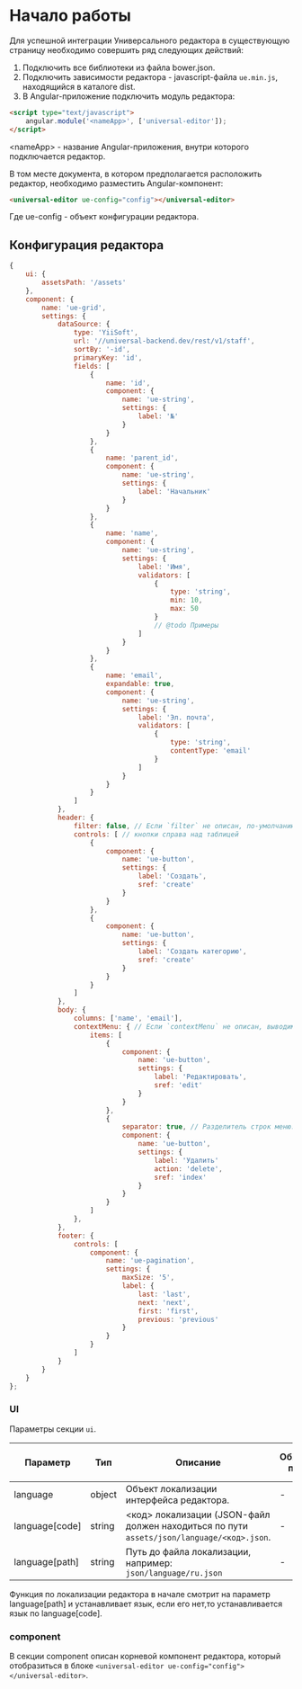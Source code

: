 # Начало работы

Для успешной интеграции Универсального редактора в существующую страницу 
необходимо совершить ряд следующих действий:

1. Подключить все библиотеки из файла bower.json.
1. Подключить зависимости редактора - javascript-файла `ue.min.js`, находящийся в каталоге dist.
1. В Angular-приложение подключить модуль редактора:

```html
<script type="text/javascript">
    angular.module('<nameApp>', ['universal-editor']);
</script>
```

\<nameApp\> - название Angular-приложения, внутри которого подключается редактор.

В том месте документа, в котором предполагается расположить редактор, 
необходимо разместить Angular-компонент:

```html
<universal-editor ue-config="config"></universal-editor>
```

Где ue-config - объект конфигурации редактора.

## Конфигурация редактора

```javascript
{
    ui: {
        assetsPath: '/assets'
    },
    component: {
        name: 'ue-grid',
        settings: {
            dataSource: {
                type: 'YiiSoft',
                url: '//universal-backend.dev/rest/v1/staff',
                sortBy: '-id',
                primaryKey: 'id',
                fields: [
                    {
                        name: 'id',
                        component: {
                            name: 'ue-string',
                            settings: {
                                label: '№'
                            }
                        }
                    },
                    {
                        name: 'parent_id',
                        component: {
                            name: 'ue-string',
                            settings: {
                                label: 'Начальник'
                            }
                        }
                    },
                    {
                        name: 'name',
                        component: {
                            name: 'ue-string',
                            settings: {
                                label: 'Имя',
                                validators: [
                                    {
                                        type: 'string',
                                        min: 10,
                                        max: 50
                                    }
                                    // @todo Примеры
                                ]
                            }
                        }
                    },
                    {
                        name: 'email',
                        expandable: true,
                        component: {
                            name: 'ue-string',
                            settings: {
                                label: 'Эл. почта',
                                validators: [
                                    {
                                        type: 'string',
                                        contentType: 'email'
                                    }
                                ]
                            }
                        }
                    }
                ]
            },
            header: {
                filter: false, // Если `filter` не описан, по-умолчанию выводим фильтр.
                controls: [ // кнопки справа над таблицей
                    {
                        component: {
                            name: 'ue-button',
                            settings: {
                                label: 'Создать',
                                sref: 'create'
                            }
                        }
                    },
                    {
                        component: {
                            name: 'ue-button',
                            settings: {
                                label: 'Создать категорию',
                                sref: 'create'
                            }
                        }
                    }
                ]
            },
            body: {
                columns: ['name', 'email'],
                contextMenu: { // Если `contextMenu` не описан, выводим меню по-умолчанию.
                    items: [
                        {
                            component: {
                                name: 'ue-button',
                                settings: {
                                    label: 'Редактировать',
                                    sref: 'edit'
                                }
                            }
                        },
                        {
                            separator: true, // Разделитель строк меню.
                            component: {
                                name: 'ue-button',
                                settings: {
                                    label: 'Удалить'
                                    action: 'delete',
                                    sref: 'index'
                                }
                            }
                        }
                    ]
                },
            },
            footer: {
                controls: [
                    component: {
                        name: 'ue-pagination',
                        settings: {
                            maxSize: '5',
                            label: {
                                last: 'last',
                                next: 'next',
                                first: 'first',
                                previous: 'previous'
                            }
                        }
                    }
                ]
            }
        }
    }
};

```

### UI

Параметры секции `ui`.

| Параметр | Тип | Описание | Обязательный параметр? | Значение по-умолчанию |
| --- | --- | --- | --- | --- |
| language | object | Объект локализации интерфейса редактора. | - | - |
| language[code] |string|  <код> локализации (JSON-файл должен находиться по пути `assets/json/language/<код>.json`.| - | ru |
| language[path] | string | Путь до файла локализации, например: `json/language/ru.json`  | - | - |

Функция по локализации редактора в начале смотрит на параметр language[path] 
и устанавливает язык, если его нет,то устанавливается язык по language[code].

### component

В секции component описан корневой компонент редактора, который отобразиться 
в блоке `<universal-editor ue-config="config"></universal-editor>`.
